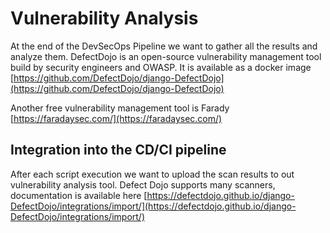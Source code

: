 # Vulnerability Analysis

At the end of the DevSecOps Pipeline we want to gather all the results and analyze them. DefectDojo is an open-source vulnerability management tool build by security engineers and OWASP. It is available as a docker image [https://github.com/DefectDojo/django-DefectDojo](https://github.com/DefectDojo/django-DefectDojo)

Another free vulnerability management tool is Farady [https://faradaysec.com/](https://faradaysec.com/)

## Integration into the CD/CI pipeline

After each script execution we want to upload the scan results to out vulnerability analysis tool. Defect Dojo supports many scanners, documentation is available here [https://defectdojo.github.io/django-DefectDojo/integrations/import/](https://defectdojo.github.io/django-DefectDojo/integrations/import/) 



